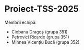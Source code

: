 # Proiect-TSS-2025

Membrii echipă:
* Ciobanu Dragoș (grupa 351)
* Petrovici Ricardo (grupa 351)
* Mihnea Vicențiu Bucă (grupa 352)
